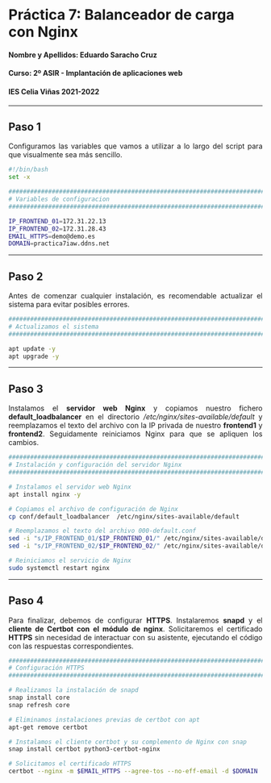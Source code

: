 # Práctica 7: Balanceador de carga con Nginx

#### Nombre y Apellidos: Eduardo Saracho Cruz
#### Curso: 2º ASIR - Implantación de aplicaciones web
#### IES Celia Viñas 2021-2022
---
## Paso 1
<p style='text-align: justify;'>Configuramos las variables que vamos a utilizar a lo largo del script para que visualmente sea más sencillo.</p>

```bash
#!/bin/bash
set -x

##################################################################################
# Variables de configuracion
##################################################################################

IP_FRONTEND_01=172.31.22.13
IP_FRONTEND_02=172.31.28.43
EMAIL_HTTPS=demo@demo.es
DOMAIN=practica7iaw.ddns.net
```
---
## Paso 2
<p style='text-align: justify;'>Antes de comenzar cualquier instalación, es recomendable actualizar el sistema para evitar posibles errores.</p>

```bash
#################################################################################
# Actualizamos el sistema
#################################################################################

apt update -y
apt upgrade -y
```
---
## Paso 3
<p style='text-align: justify;'>Instalamos el <b>servidor web Nginx</b> y copiamos nuestro fichero <b>default_loadbalancer</b> en el directorio <i>/etc/nginx/sites-available/default</i> y reemplazamos el texto del archivo con la IP privada de nuestro <b>frontend1</b> y <b>frontend2</b>. Seguidamente reiniciamos Nginx para que se apliquen los cambios.</p>

```bash
##################################################################################
# Instalación y configuración del servidor Nginx
##################################################################################

# Instalamos el servidor web Nginx
apt install nginx -y

# Copiamos el archivo de configuración de Nginx
cp conf/default_loadbalancer  /etc/nginx/sites-available/default

# Reemplazamos el texto del archivo 000-default.conf
sed -i "s/IP_FRONTEND_01/$IP_FRONTEND_01/" /etc/nginx/sites-available/default
sed -i "s/IP_FRONTEND_02/$IP_FRONTEND_02/" /etc/nginx/sites-available/default

# Reiniciamos el servicio de Nginx
sudo systemctl restart nginx
```
---
## Paso 4
<p style='text-align: justify;'>Para finalizar, debemos de configurar <b>HTTPS</b>. Instalaremos <b>snapd</b> y el <b>cliente de Certbot con el módulo de nginx</b>. Solicitaremos el certificado <b>HTTPS</b> sin necesidad de interactuar con su asistente, ejecutando el código con las respuestas correspondientes.</p>

```bash
##################################################################################
# Configuración HTTPS
##################################################################################

# Realizamos la instalación de snapd
snap install core
snap refresh core

# Eliminamos instalaciones previas de certbot con apt
apt-get remove certbot

# Instalamos el cliente certbot y su complemento de Nginx con snap
snap install certbot python3-certbot-nginx

# Solicitamos el certificado HTTPS
certbot --nginx -m $EMAIL_HTTPS --agree-tos --no-eff-email -d $DOMAIN
```